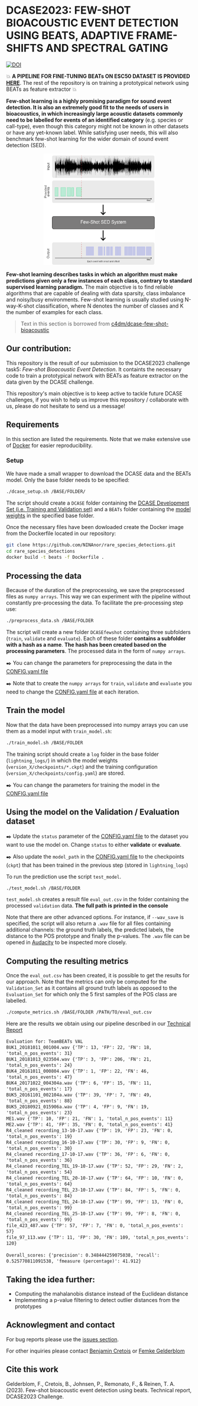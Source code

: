 # DCASE2023: FEW-SHOT BIOACOUSTIC EVENT DETECTION USING BEATS, ADAPTIVE FRAME-SHIFTS AND SPECTRAL GATING

[![DOI](https://zenodo.org/badge/597046464.svg)](https://zenodo.org/badge/latestdoi/597046464)

:collision: **A PIPELINE FOR FINE-TUNING BEATs ON ESC50 DATASET IS PROVIDED [HERE](https://github.com/NINAnor/rare_species_detections/tree/main/BEATs_on_ESC50)**. The rest of the repository is on training a prototypical network using BEATs as feature extractor :collision:

**Few-shot learning is a highly promising paradigm for sound event detection. It is also an extremely good fit to the needs of users in bioacoustics, in which increasingly large acoustic datasets commonly need to be labelled for events of an identified category** (e.g. species or call-type), even though this category might not be known in other datasets or have any yet-known label. While satisfying user needs, this will also benchmark few-shot learning for the wider domain of sound event detection (SED).

<p align="center"><img src="images/VM.png" alt="figure" width="300" height="300"/></p>

**Few-shot learning describes tasks in which an algorithm must make predictions given only a few instances of each class, contrary to standard supervised learning paradigm.** The main objective is to find reliable algorithms that are capable of dealing with data sparsity, class imbalance and noisy/busy environments. Few-shot learning is usually studied using N-way-K-shot classification, where N denotes the number of classes and K the number of examples for each class.

> Text in this section is borrowed from [c4dm/dcase-few-shot-bioacoustic](https://github.com/c4dm/dcase-few-shot-bioacoustic)

## Our contribution:

This repository is the result of our submission to the DCASE2023 challenge task5: *Few-shot Bioacoustic Event Detection*. It containts the necessary code to train a prototypical network with BEATs as feature extractor on the data given by the DCASE challenge.

This repository's main objective is to keep active to tackle future DCASE challenges, if you wish to help us improve this repository / collaborate with us, please do not hesitate to send us a message!

## Requirements

In this section are listed the requirements. Note that we make extensive use of [Docker](https://docs.docker.com/get-docker/) for easier reproducibility.

### Setup

We have made a small wrapper to download the DCASE data and the BEATs model. Only the base folder needs to be specified:

```bash
./dcase_setup.sh /BASE/FOLDER/
```

The script should create a `DCASE` folder containing the [DCASE Development Set (i.e. Training and Validation set)](https://dcase.community/challenge2023/task-few-shot-bioacoustic-event-detection#validation-set) and a `BEATs` folder containing the [model weights](https://github.com/microsoft/unilm/tree/master/beats) in the specified base folder.

Once the necessary files have been dowloaded create the Docker image from the Dockerfile located in our repository:

```bash
git clone https://github.com/NINAnor/rare_species_detections.git
cd rare_species_detections
docker build -t beats -f Dockerfile .
```

## Processing the data

Because of the duration of the preprocessing, we save the preprocessed files as `numpy arrays`. This way we can experiment with the pipeline without constantly pre-processing the data. To facilitate the pre-processing step use:

```bash
./preprocess_data.sh /BASE/FOLDER
```

The script will create a new folder `DCASEfewshot` containing three subfolders (`train`, `validate` and `evaluate`). Each of these folder **contains a  subfolder with a hash as a name**. **The hash has been created based on the processing parameters**. The processed data in the form of `numpy arrays`.

:black_nib: You can change the parameters for preprocessing the data in the [CONFIG.yaml file](/CONFIG.yaml)

:black_nib: Note that to create the `numpy arrays` for `train`, `validate` and `evaluate` you need to change the [CONFIG.yaml file](/CONFIG.yaml) at each iteration.

## Train the model

Now that the data have been preprocessed into numpy arrays you can use them as a model input with `train_model.sh`:

```bash 
./train_model.sh /BASE/FOLDER
```

The training script should create a `log` folder in the base folder (`lightning_logs/`) in which the model weights (`version_X/checkpoints/*.ckpt`) and the training configuration (`version_X/checkpoints/config.yaml`) are stored. 

:black_nib: You can change the parameters for training the model in the [CONFIG.yaml file](/CONFIG.yaml)

## Using the model on the Validation / Evaluation dataset

:black_nib: Update the `status` parameter of the [CONFIG.yaml file](/CONFIG.yaml) to the dataset you want to use the model on. Change `status` to either **validate** or **evaluate**.

:black_nib: Also update the `model_path` in the [CONFIG.yaml file](/CONFIG.yaml) to the checkpoints (`ckpt`) that has been trained in the previous step (stored in `lightning_logs`)

To run the prediction use the script `test_model`. 

```bash
./test_model.sh /BASE/FOLDER
```

`test_model.sh` creates a result file `eval_out.csv` in the folder containing the processed `validation` data. **The full path is printed in the console**

Note that there are other advanced options. For instance, if `--wav_save` is specified, the script will also return a `.wav` file for all files containing additional channels: the ground truth labels, the predicted labels, the distance to the POS prototype and finally the p-values. The `.wav` file can be opened in [Audacity](https://www.audacityteam.org/) to be inspected more closely.

## Computing the resulting metrics

Once the `eval_out.csv` has been created, it is possible to get the results for our approach. Note that the metrics can only be computed for the `Validation_Set` as it contains all ground truth labels as opposed to the `Evaluation_Set` for which only the 5 first samples of the POS class are labelled.

```bash
./compute_metrics.sh /BASE/FOLDER /PATH/TO/eval_out.csv
```

Here are the results we obtain using our pipeline described in our [Technical Report](https://dcase.community/documents/challenge2023/technical_reports/DCASE2023_Gelderblom_SINTEF_t5.pdf)

```
Evaluation for: TeamBEATs VAL
BUK1_20181011_001004.wav {'TP': 13, 'FP': 22, 'FN': 18, 'total_n_pos_events': 31}
BUK1_20181013_023504.wav {'TP': 3, 'FP': 206, 'FN': 21, 'total_n_pos_events': 24}
BUK4_20161011_000804.wav {'TP': 1, 'FP': 22, 'FN': 46, 'total_n_pos_events': 47}
BUK4_20171022_004304a.wav {'TP': 6, 'FP': 15, 'FN': 11, 'total_n_pos_events': 17}
BUK5_20161101_002104a.wav {'TP': 39, 'FP': 7, 'FN': 49, 'total_n_pos_events': 88}
BUK5_20180921_015906a.wav {'TP': 4, 'FP': 9, 'FN': 19, 'total_n_pos_events': 23}
ME1.wav {'TP': 10, 'FP': 21, 'FN': 1, 'total_n_pos_events': 11}
ME2.wav {'TP': 41, 'FP': 35, 'FN': 0, 'total_n_pos_events': 41}
R4_cleaned recording_13-10-17.wav {'TP': 19, 'FP': 23, 'FN': 0, 'total_n_pos_events': 19}
R4_cleaned recording_16-10-17.wav {'TP': 30, 'FP': 9, 'FN': 0, 'total_n_pos_events': 30}
R4_cleaned recording_17-10-17.wav {'TP': 36, 'FP': 6, 'FN': 0, 'total_n_pos_events': 36}
R4_cleaned recording_TEL_19-10-17.wav {'TP': 52, 'FP': 29, 'FN': 2, 'total_n_pos_events': 54}
R4_cleaned recording_TEL_20-10-17.wav {'TP': 64, 'FP': 10, 'FN': 0, 'total_n_pos_events': 64}
R4_cleaned recording_TEL_23-10-17.wav {'TP': 84, 'FP': 5, 'FN': 0, 'total_n_pos_events': 84}
R4_cleaned recording_TEL_24-10-17.wav {'TP': 99, 'FP': 13, 'FN': 0, 'total_n_pos_events': 99}
R4_cleaned recording_TEL_25-10-17.wav {'TP': 99, 'FP': 8, 'FN': 0, 'total_n_pos_events': 99}
file_423_487.wav {'TP': 57, 'FP': 7, 'FN': 0, 'total_n_pos_events': 57}
file_97_113.wav {'TP': 11, 'FP': 30, 'FN': 109, 'total_n_pos_events': 120}

Overall_scores: {'precision': 0.348444259075038, 'recall': 0.525770811091538, 'fmeasure (percentage)': 41.912}
```

## Taking the idea further:

- Computing the mahalanobis distance instead of the Euclidean distance
- Implementing a p-value filtering to detect outlier distances from the prototypes

## Acknowlegment and contact

For bug reports please use the [issues section](https://github.com/NINAnor/rare_species_detections/issues).

For other inquiries please contact [Benjamin Cretois](mailto:benjamin.cretois@nina.no) or [Femke Gelderblom](mailto:femke.gelderblom@sintef.no) 

## Cite this work

Gelderblom, F., Cretois, B., Johnsen, P., Remonato, F., & Reinen, T. A. (2023). Few-shot bioacoustic event detection using beats. Technical report, DCASE2023 Challenge.
